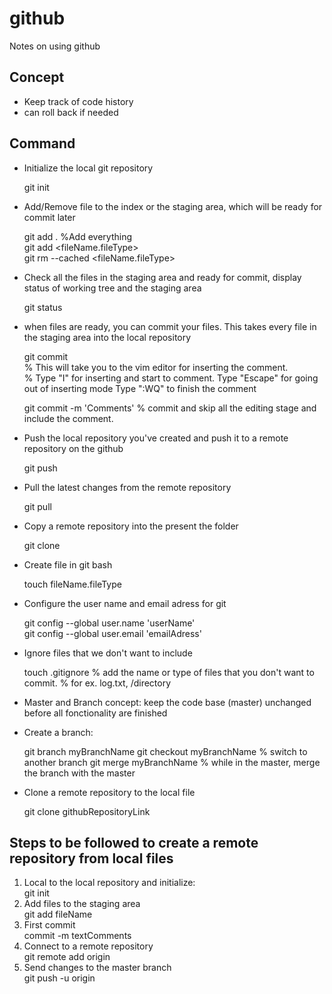 # github
Notes on using github


## Concept
- Keep track of code history
- can roll back if needed

## Command

- Initialize the local git repository


    git init


- Add/Remove file to the index or the staging area, which will be ready for commit later


    git add .     %Add everything   
    git add <fileName.fileType>   
    git rm --cached <fileName.fileType>

- Check all the files in the staging area and ready for commit, 
  display status of working tree and the staging area
    
    git status
  
- when files are ready, you can commit your files. This takes every file in the staging area into the local repository

    git commit    
    % This will take you to the vim editor for inserting the comment.    
    % Type "I" for inserting and start to comment. Type "Escape" for going out of inserting mode Type ":WQ" to finish the comment   

    git commit -m 'Comments'
    % commit and skip all the editing stage and include the comment.

  
 - Push the local repository you've created and push it to a remote repository on the github
 

    git push

  
- Pull the latest changes from the remote repository


    git pull

  
- Copy a remote repository into the present the folder
  

    git clone

- Create file in git bash
    

    touch fileName.fileType

    
- Configure the user name and email adress for git
    
    git config --global user.name 'userName'   
    git config --global user.email 'emailAdress'

    
- Ignore files that we don't want to include


    touch .gitignore
    % add the name or type of files that you don't want to commit.
    % for ex. log.txt, /directory

  
 - Master and Branch concept: keep the code base (master) unchanged before all fonctionality are finished
  - Create a branch:

    git branch myBranchName
    git checkout myBranchName % switch to another branch
    git merge myBranchName % while in the master, merge the branch with the master

    
- Clone a remote repository to the local file
  

  git clone githubRepositoryLink

## Steps to be followed to create a remote repository from local files

1. Local to the local repository and initialize:  
        git init  
2. Add files to the staging area    
        git add fileName
3. First commit    
        commit -m textComments
4. Connect to a remote repository   
        git remote add origin <server>   
5. Send changes to the master branch    
        git push -u origin

 